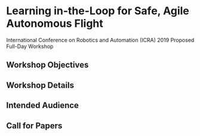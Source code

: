# Learning in-the-Loop for Safe, Agile Autonomous Flight

International Conference on Robotics and Automation (ICRA) 2019 Proposed Full-Day Workshop

## Workshop Objectives

## Workshop Details

## Intended Audience

## Call for Papers

